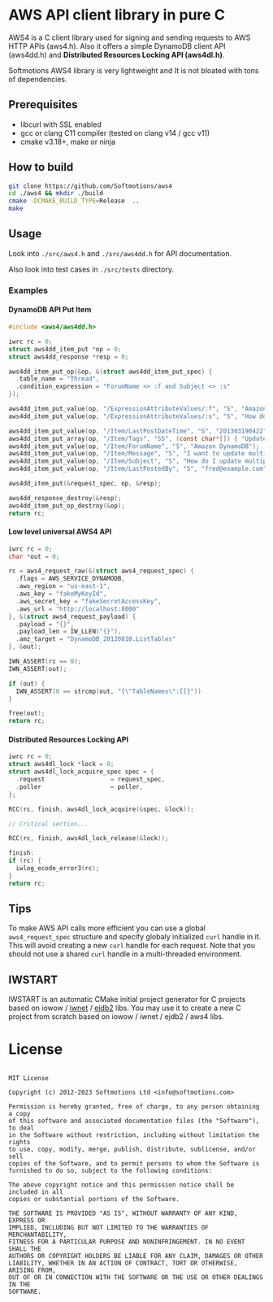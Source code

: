 # AWS API client library in pure C

AWS4 is a C client library used for signing and sending requests to AWS HTTP APIs (aws4.h).
Also it offers a simple DynamoDB client API (aws4dd.h) and **Distributed Resources Locking API (aws4dl.h)**.

Softmotions AWS4 library is very lightweight and It is not bloated with tons of dependencies.

## Prerequisites

* libcurl with SSL enabled
* gcc or clang C11 compiler (tested on clang v14 / gcc v11) 
* cmake v3.18+, make or ninja

## How to build

```sh
git clone https://github.com/Softmotions/aws4
cd ./aws4 && mkdir ./build
cmake -DCMAKE_BUILD_TYPE=Release  ..
make
```

## Usage

Look into `./src/aws4.h` and `./src/aws4dd.h` for API documentation.

Also look into test cases in `./src/tests` directory.

### Examples

#### DynamoDB API Put Item

```c
#include <aws4/aws4dd.h>

iwrc rc = 0;
struct aws4dd_item_put *op = 0;
struct aws4dd_response *resp = 0;

aws4dd_item_put_op(&op, &(struct aws4dd_item_put_spec) {
  .table_name = "Thread",
  .condition_expression = "ForumName <> :f and Subject <> :s"
});

aws4dd_item_put_value(op, "/ExpressionAttributeValues/:f", "S", "Amazon DynamoDB");
aws4dd_item_put_value(op, "/ExpressionAttributeValues/:s", "S", "How do I update multiple items?");

aws4dd_item_put_value(op, "/Item/LastPostDateTime", "S", "201303190422");
aws4dd_item_put_array(op, "/Item/Tags", "SS", (const char*[]) { "Update", "Multiple", "Help", 0 });
aws4dd_item_put_value(op, "/Item/ForumName", "S", "Amazon DynamoDB");
aws4dd_item_put_value(op, "/Item/Message", "S", "I want to update multiple items in a single call.");
aws4dd_item_put_value(op, "/Item/Subject", "S", "How do I update multiple items?");
aws4dd_item_put_value(op, "/Item/LastPostedBy", "S", "fred@example.com");

aws4dd_item_put(&request_spec, op, &resp);

aws4dd_response_destroy(&resp);
aws4dd_item_put_op_destroy(&op);
return rc;
```

#### Low level universal AWS4 API

```c
iwrc rc = 0;
char *out = 0;

rc = aws4_request_raw(&(struct aws4_request_spec) {
  .flags = AWS_SERVICE_DYNAMODB,
  .aws_region = "us-east-1",
  .aws_key = "fakeMyKeyId",
  .aws_secret_key = "fakeSecretAccessKey",
  .aws_url = "http://localhost:8000"
}, &(struct aws4_request_payload) {
  .payload = "{}",
  .payload_len = IW_LLEN("{}"),
  .amz_target = "DynamoDB_20120810.ListTables"
}, &out);

IWN_ASSERT(rc == 0);
IWN_ASSERT(out);

if (out) {
  IWN_ASSERT(0 == strcmp(out, "{\"TableNames\":[]}"))
}

free(out);
return rc;
```

#### Distributed Resources Locking API

```c
iwrc rc = 0;
struct aws4dl_lock *lock = 0;
struct aws4dl_lock_acquire_spec spec = {
  .request                  = request_spec,
  .poller                   = poller,
};

RCC(rc, finish, aws4dl_lock_acquire(&spec, &lock));

// Critical section...

RCC(rc, finish, aws4dl_lock_release(&lock));

finish:
if (rc) {
  iwlog_ecode_error3(rc);
}
return rc;
```

## Tips

To make AWS API calls more efficient you can use a global `aws4_request_spec` structure and 
specify globaly initialized `curl` handle in it. This will avoid creating a new `curl` handle
for each request. Note that you should not use a shared `curl` handle in a multi-threaded environment.


## IWSTART

IWSTART is an automatic CMake initial project generator for C projects based on iowow / [iwnet](https://github.com/Softmotions/iwnet) / [ejdb2](https://github.com/Softmotions/ejdb) libs.
You may use it to create a new C project from scratch based on iowow / iwnet / ejdb2 / aws4 libs.

# License
```

MIT License

Copyright (c) 2012-2023 Softmotions Ltd <info@softmotions.com>

Permission is hereby granted, free of charge, to any person obtaining a copy
of this software and associated documentation files (the "Software"), to deal
in the Software without restriction, including without limitation the rights
to use, copy, modify, merge, publish, distribute, sublicense, and/or sell
copies of the Software, and to permit persons to whom the Software is
furnished to do so, subject to the following conditions:

The above copyright notice and this permission notice shall be included in all
copies or substantial portions of the Software.

THE SOFTWARE IS PROVIDED "AS IS", WITHOUT WARRANTY OF ANY KIND, EXPRESS OR
IMPLIED, INCLUDING BUT NOT LIMITED TO THE WARRANTIES OF MERCHANTABILITY,
FITNESS FOR A PARTICULAR PURPOSE AND NONINFRINGEMENT. IN NO EVENT SHALL THE
AUTHORS OR COPYRIGHT HOLDERS BE LIABLE FOR ANY CLAIM, DAMAGES OR OTHER
LIABILITY, WHETHER IN AN ACTION OF CONTRACT, TORT OR OTHERWISE, ARISING FROM,
OUT OF OR IN CONNECTION WITH THE SOFTWARE OR THE USE OR OTHER DEALINGS IN THE
SOFTWARE.

```
